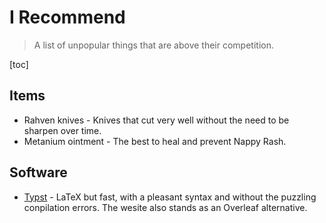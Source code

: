 # I Recommend

> A list of unpopular things that are above their competition.

[toc]

## Items

* Rahven knives - Knives that cut very well without the need to be sharpen over time.
* Metanium ointment - The best to heal and prevent Nappy Rash.

## Software

* [Typst](https://typst.app/) - LaTeX but fast, with a pleasant syntax and without the puzzling conpilation errors. The wesite also stands as an Overleaf alternative.
